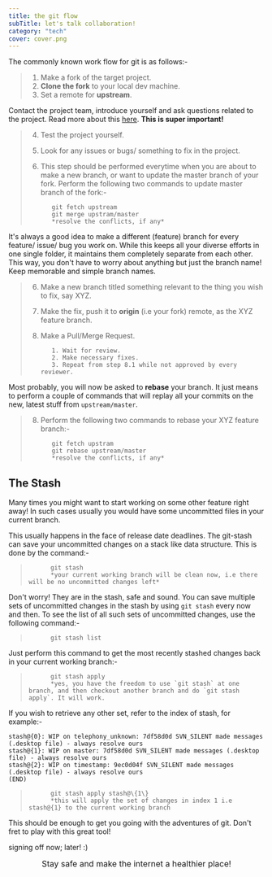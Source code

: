 ```yaml
---
title: the git flow
subTitle: let's talk collaboration!
category: "tech"
cover: cover.png
---
```


The commonly known work flow for git is as follows:-

> 1. Make a fork of the target project.
> 2. **Clone the fork** to your local dev machine.
> 3. Set a remote for **upstream**.

Contact the project team, introduce yourself and ask questions related to the project. Read more about this [here](https://google.github.io/gsocguides/student/making-first-contact). **This is super important!**

> 4. Test the project yourself.
> 4. Look for any issues or bugs/ something to fix in the project.
> 5. This step should be performed everytime when you are about to make a new branch, or want to update the master branch of your fork. Perform the following two commands to update master branch of the fork:-
>
>           git fetch upstream
>           git merge upstram/master
>           *resolve the conflicts, if any*

It's always a good idea to make a different (feature) branch for every feature/ issue/ bug you work on. While this keeps all your diverse efforts in one single folder, it maintains them completely separate from each other. This way, you don't have to worry about anything but just the branch name! Keep memorable and simple branch names.

> 6. Make a new branch titled something relevant to the thing you wish to fix, say XYZ.
> 7. Make the fix, push it to  **origin**  (i.e your fork) remote, as the XYZ feature branch.
> 8. Make a Pull/Merge Request.
> 
>           1. Wait for review.
>           2. Make necessary fixes.
>           3. Repeat from step 8.1 while not approved by every reviewer.

Most probably, you will now be asked to **rebase** your branch. It just means to perform a couple of commands that will replay all your commits on the new, latest stuff from `upstream/master`.

> 8. Perform the following two commands to rebase your XYZ feature branch:-
> 
>           git fetch upstram
>           git rebase upstream/master
>           *resolve the conflicts, if any*

## The Stash
Many times you might want to start working on some other feature right away! In such cases usually you would have some uncommitted files in your current branch.

This usually happens in the face of release date deadlines. The git-stash can save your uncommitted changes on a stack like data structure. This is done by the command:-

>           git stash
>           *your current working branch will be clean now, i.e there will be no uncommitted changes left*

Don't worry! They are in the stash, safe and sound. 
You can save multiple sets of uncommitted changes in the stash by using `git stash` every now and then. To see the list of all such sets of uncommitted changes, use the following command:-

>           git stash list

Just perform this command to get the most recently stashed changes back in your current working branch:-

>           git stash apply
>           *yes, you have the freedom to use `git stash` at one branch, and then checkout another branch and do `git stash apply`. It will work.

If you wish to retrieve any other set, refer to the index of stash, for example:-

```
stash@{0}: WIP on telephony_unknown: 7df58d0d SVN_SILENT made messages (.desktop file) - always resolve ours
stash@{1}: WIP on master: 7df58d0d SVN_SILENT made messages (.desktop file) - always resolve ours
stash@{2}: WIP on timestamp: 9ec0d04f SVN_SILENT made messages (.desktop file) - always resolve ours
(END)
```
>           git stash apply stash@\{1\}
>           *this will apply the set of changes in index 1 i.e stash@{1} to the current working branch

This should be enough to get you going with the adventures of git. Don't fret to play with this great tool!

signing off now; later! :)
<p align='center'> <font size=3> Stay safe and make the internet a healthier place! </font></p>
